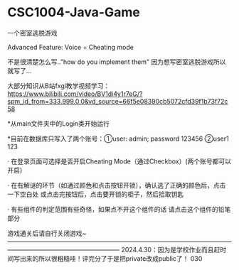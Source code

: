 # CSC1004-Java-Game
一个密室逃脱游戏   

Advanced Feature: Voice + Cheating mode

不是很清楚怎么写.."how do you implement them" 因为想写密室逃脱游戏所以就写了...

大部分知识从B站fxgl教学视频学习：https://www.bilibili.com/video/BV1di4y1r7eG/?spm_id_from=333.999.0.0&vd_source=66f5e08390cb5072cfd39f1b73f72c58

*从main文件夹中的Login类开始运行

*目前在数据库只写入了两个账号：①user: admin; password 123456 ②user1 123

· 在登录页面可选择是否开启Cheating Mode（通过Checkbox）(两个账号都可以开启)

· 在有解谜的环节（如通过颜色和点击按钮开锁），确认选了正确的颜色后，点击一下空白处 或点击完按钮后，点击要开锁的柜子，然后拾取钥匙       

· 有些组件的判定范围有些奇怪，如果点不开这个组件的话 请点击这个组件的铅笔部分

游戏通关后请自行关闭游戏~
——————————————————————————————————————————————————————
2024.4.30：因为是学校作业而且赶时间写出来的所以很粗糙哇！评完分了于是把private改成public了！ 030

